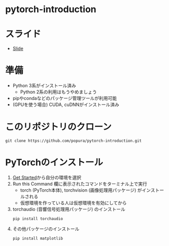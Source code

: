 # pytorch-introduction

# スライド
- [Slide](https://gitpitch.com/onolab-tmu/pytorch-introduction)

# 準備
- Python 3系がインストール済み
    - Python 2系の利用はもうやめましょう
- pipやcondaなどのパッケージ管理ツールが利用可能
- (GPUを使う場合) CUDA, cuDNNがインストール済み

# このリポジトリのクローン
```
git clone https://github.com/popura/pytorch-introduction.git
```

# PyTorchのインストール
1. [Get Started](https://pytorch.org/get-started/locally/)から自分の環境を選択
1. Run this Command 欄に表示されたコマンドをターミナル上で実行
    - torch (PyTorch本体), torchvision (画像処理用パッケージ) がインストールされる
    - 仮想環境を作っている人は仮想環境を有効にしてから
1. torchaudio (音響信号処理用パッケージ) のインストール
    ```
    pip install torchaudio
    ```
1. その他パッケージのインストール
    ```
    pip install matplotlib
    ```
